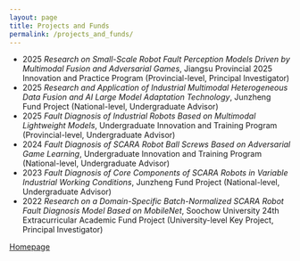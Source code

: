 ```yaml
---
layout: page
title: Projects and Funds
permalink: /projects_and_funds/
---
```


- 2025 *Research on Small-Scale Robot Fault Perception Models Driven by Multimodal Fusion and Adversarial Games*, Jiangsu Provincial 2025 Innovation and Practice Program (Provincial-level, Principal Investigator)  
- 2025 *Research and Application of Industrial Multimodal Heterogeneous Data Fusion and AI Large Model Adaptation Technology*, Junzheng Fund Project (National-level, Undergraduate Advisor)  
- 2025 *Fault Diagnosis of Industrial Robots Based on Multimodal Lightweight Models*, Undergraduate Innovation and Training Program (Provincial-level, Undergraduate Advisor)  
- 2024 *Fault Diagnosis of SCARA Robot Ball Screws Based on Adversarial Game Learning*, Undergraduate Innovation and Training Program (National-level, Undergraduate Advisor)  
- 2023 *Fault Diagnosis of Core Components of SCARA Robots in Variable Industrial Working Conditions*, Junzheng Fund Project (National-level, Undergraduate Advisor)  
- 2022 *Research on a Domain-Specific Batch-Normalized SCARA Robot Fault Diagnosis Model Based on MobileNet*, Soochow University 24th Extracurricular Academic Fund Project (University-level Key Project, Principal Investigator)  


[Homepage](https://qtchen730.github.io/qtchen.github.io/)
